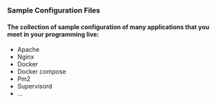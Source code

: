 ### Sample Configuration Files

#### The collection of sample configuration of many applications  that you meet in your programming live:

* Apache
* Nginx
* Docker
* Docker compose
* Pm2 
* Supervisord
* ...









